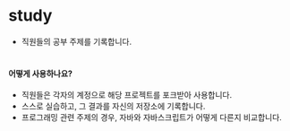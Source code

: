 # study

- 직원들의 공부 주제를 기록합니다.
<br><br>

#### 어떻게 사용하나요?

- 직원들은 각자의 계정으로 해당 프로젝트를 포크받아 사용합니다.
- 스스로 실습하고, 그 결과를 자신의 저장소에 기록합니다.
- 프로그래밍 관련 주제의 경우, 자바와 자바스크립트가 어떻게 다른지 비교합니다.
